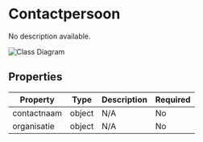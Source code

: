 # Contactpersoon

No description available.

![Class Diagram](https://github.com/CommonGateway/CustomerInteractionBundle/blob/taak-object-changes-2/docs/schema/klant.contactpersoon.svg)

## Properties

| Property | Type | Description | Required |
|----------|------|-------------|----------|
| contactnaam | object | N/A | No |
| organisatie | object | N/A | No |
